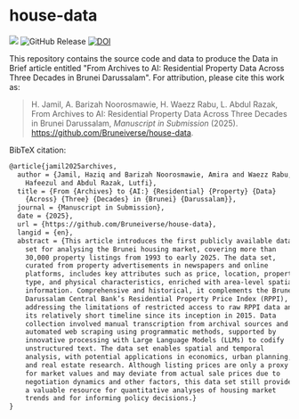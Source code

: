 
# house-data

<!-- badges: start -->
![](https://img.shields.io/badge/brunei-yakin-yellow)
![GitHub Release](https://img.shields.io/github/v/release/Bruneiverse/house-data)
[![DOI](https://zenodo.org/badge/902433889.svg)](https://doi.org/10.5281/zenodo.14978346)
<!-- badges: end -->

This repository contains the source code and data to produce the Data in Brief article entitled "From Archives to AI: Residential Property Data Across Three Decades in Brunei Darussalam".
For attribution, please cite this work as:

> H. Jamil, A. Barizah Noorosmawie, H. Waezz Rabu, L. Abdul Razak, From Archives to AI: Residential Property Data Across Three Decades in Brunei Darussalam, *Manuscript in Submission* (2025). https://github.com/Bruneiverse/house-data.

BibTeX citation:

```latex
@article{jamil2025archives,
  author = {Jamil, Haziq and Barizah Noorosmawie, Amira and Waezz Rabu,
    Hafeezul and Abdul Razak, Lutfi},
  title = {From {Archives} to {AI:} {Residential} {Property} {Data}
    {Across} {Three} {Decades} in {Brunei} {Darussalam}},
  journal = {Manuscript in Submission},
  date = {2025},
  url = {https://github.com/Bruneiverse/house-data},
  langid = {en},
  abstract = {This article introduces the first publicly available data
    set for analysing the Brunei housing market, covering more than
    30,000 property listings from 1993 to early 2025. The data set,
    curated from property advertisements in newspapers and online
    platforms, includes key attributes such as price, location, property
    type, and physical characteristics, enriched with area-level spatial
    information. Comprehensive and historical, it complements the Brunei
    Darussalam Central Bank’s Residential Property Price Index (RPPI),
    addressing the limitations of restricted access to raw RPPI data and
    its relatively short timeline since its inception in 2015. Data
    collection involved manual transcription from archival sources and
    automated web scraping using programmatic methods, supported by
    innovative processing with Large Language Models (LLMs) to codify
    unstructured text. The data set enables spatial and temporal
    analysis, with potential applications in economics, urban planning,
    and real estate research. Although listing prices are only a proxy
    for market values and may deviate from actual sale prices due to
    negotiation dynamics and other factors, this data set still provides
    a valuable resource for quantitative analyses of housing market
    trends and for informing policy decisions.}
}
```